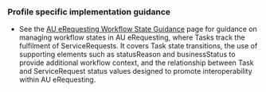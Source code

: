 ### Profile specific implementation guidance
- See the [AU eRequesting Workflow State Guidance](workflow-state.html) page for guidance on managing workflow states in AU eRequesting, where Tasks track the fulfilment of ServiceRequests. It covers Task state transitions, the use of supporting elements such as statusReason and businessStatus to provide additional workflow context, and the relationship between Task and ServiceRequest status values designed to promote interoperability within AU eRequesting.